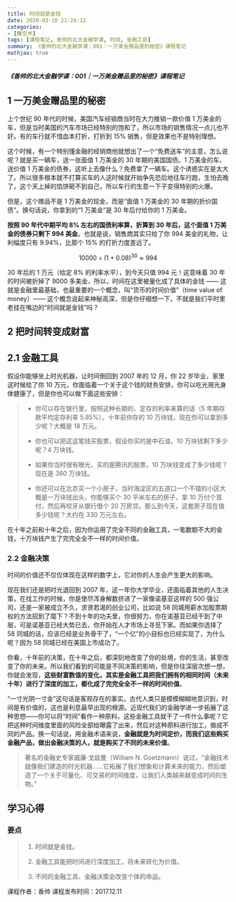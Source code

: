 ```yaml
---
title: 时间就是金钱
date: 2020-03-10 21:24:12
categories:
- [舞空术]
tags: [课程笔记, 香帅的北大金融学课, 时间, 金融工具]
summary: 《香帅的北大金融学课：001｜一万美金赠品里的秘密》课程笔记
mathjax: true
---
```


##### 《香帅的北大金融学课：001｜一万美金赠品里的秘密》课程笔记

## 1 一万美金赠品里的秘密

上个世纪 90 年代的时候，美国汽车经销商当时在大力推销一款价值 1 万美金的车，但是当时美国的汽车市场已经特别的饱和了，所以市场的销售情况一点儿也不好。有的车行就不惜血本打折，打折到 15% 销售，但是效果也不是特别理想。

这个时候，有一个特别懂金融的经销商他就想出了一个“免费送车”的主意，怎么说呢？就是买一辆车，送一张面值 1 万美金的 30 年期的美国国债。1 万美金的车，送价值 1 万美金的债券，这听上去像什么？免费拿了一辆车。这个诱惑实在是太大了。所以很多根本就不打算买车的人这时候就开始争先恐后地往车行跑，生怕去晚了，这个天上掉的馅饼砸不到自己，所以车行的生意一下子变得特别的火爆。

但是，这个赠品不是 1 万美金的现金，而是“面值 1 万美金的 30 年期的折价国债”。换句话说，你拿到的“1 万美金”是 30 年后付给你的 1 万美金。

**按照 90 年代中期平均 8% 左右的国债利率算，折算到 30 年后，这个面值 1 万美金的债券只剩下 994 美金**。也就是说，销售商其实只给了你 994 美金的礼物，让利幅度只有 9.94%，比那个 15% 的打折力度差远了。

$$ 10000 \div \left( 1 + 0.08 \right) ^ {30} \approx 994 $$

30 年后的 1 万元（给定 8% 的利率水平），到今天只值 994 元！这意味着 30 年的时间被折掉了 9000 多美金，所以，时间在这里被量化成了具体的金钱 —— 这就是金融里最基础，也最重要的一个概念，叫“货币的时间价值”（time value of money）—— 这个概念说起来神秘高深，但是你仔细想一下，不就是我们平时里老挂在嘴边的“时间就是金钱”吗？

## 2 把时间转变成财富

## 2.1 金融工具

假设你能够坐上时光机器，让时间倒回到 2007 年的 12 月，你 22 岁毕业，家里这时候给了你 10 万元，你面临着一个关于这个钱的财务安排，你可以吃光用光身体健康了，但是你也可以做下面这些安排：

> * 你可以存在银行里，按照这种长期的、定存的利率来算的话（5 年期存款平均定存利率 5.85%），十年前你存的 10 万块钱，现在你可以拿到多少呢？大概是 18 万元。
>
> * 你也可以把这这笔钱买股票，假设你买的是中石油，10 万块钱剩下多少呢？4 万块钱。
>
> * 如果你当时很有眼光，买的是腾讯的股票，10 万块钱变成了多少钱呢？现在是 360 万块钱。
>
> * 你还可以在北京买一个小房子，当时海淀区的五道口一个不错的小区大概是一万块钱出头，你能够买个 30 平米左右的房子，拿 10 万付个首付，然后再咬牙从银行借个 20 万房贷。那么到今天，这套房子现在值多少钱呢？大约在 330 万元左右。

在十年之前和十年之后，因为你运用了完全不同的金融工具，一笔数额不大的金钱，十万块钱产生了完完全全不一样的时间价值。

### 2.2 金融决策

时间的价值还不仅仅体现在这样的数字上，它对你的人生会产生更大的影响。

现在我们还是把时光退回到 2007 年，这一年你大学毕业，还面临着其他的人生决策，在找工作的时候，你是使尽浑身解数挤进了一家像诺基亚这样的 500 强公司，还是一家被成立不久，求贤若渴的创业公司，比如说 58 同城用薪水加股票期权的方法招到了麾下？不到十年的功夫里，你很努力，你在诺基亚已经干到了中层，可是诺基亚已经大势已去，你开始在人才市场上寻觅下家。而如果你选择了 58 同城的话，应该已经是业务骨干了，“一个亿”的小目标也已经实现了，为什么呢？因为 58 同城已经在美国上市成功了。

你看，十年前的决策，在十年之后，都深刻地改变了你的处境，你的生活，甚至改变了你的未来。所以我们看到的可能是不同决策的影响，但是你往深层次想一想，你就会发现，**这些财富数值的变化，其实是金融工具把我们拥有的相同时间（未来十年）进行了深度的加工，都化成了完完全全不一样的时间价值**。

“一寸光阴一寸金”这句话是客观存在的事实。古代人类只是模模糊糊地意识到，时间是有价值的，这也是利息最早出现的根源。近现代我们的金融学进一步拓展了这种思想——你可以将“时间”看作一种原料，这些金融工具就干了一件什么事呢？它把这种时间维度里面的风险全部给曝露了出来，然后对这种原料进行加工，做成不同的产品。换一句话说，用金融术语来说，**金融就是为时间定价，而我们这些购买金融产品，做出金融决策的人，就是购买了不同的未来价值**。

> 著名的金融史专家威廉·戈兹曼（William N. Goetzmann）说过，“金融技术就像我们建造的时光机器……它拓展了我们想象和计算未来的能力，然后塑造了一个关于可量化、可交易的时间维度，让我们人类越来越变成时间的生物。”

## 学习心得

### 要点

> 1. 时间就是金钱。
>
> 2. 金融工具能把时间进行深度加工，将未来转化为价值。
>
> 3. 不同的金融工具、金融决策会改变个体的命运。


课程作者：香帅
课程发布时间：2017.12.11

